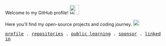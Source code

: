 <p>
Welcome to my GitHub profile! <img src="https://vczb.github.io/assets/images/hithere.gif" alt="Hi there" height="30" /> 
</p>
<p>
Here you'll find my open-source projects and coding journey.  <img src="https://vczb.github.io/assets/images/rocket.gif" alt="Animated rocket" height="20" /> 
</p>
<p>
  <samp>
    <a href="https://github.com/vczb">profile</a> .
    <a href="https://github.com/vczb?tab=repositories">repositories</a> .
    <a href="https://github.com/users/vczb/projects/2">public learning</a> .
    <a href="https://github.com/sponsors/vczb">sponsor</a> .
    <a href="https://www.linkedin.com/in/vczb/">linked in</a>
  </samp>
</p>
